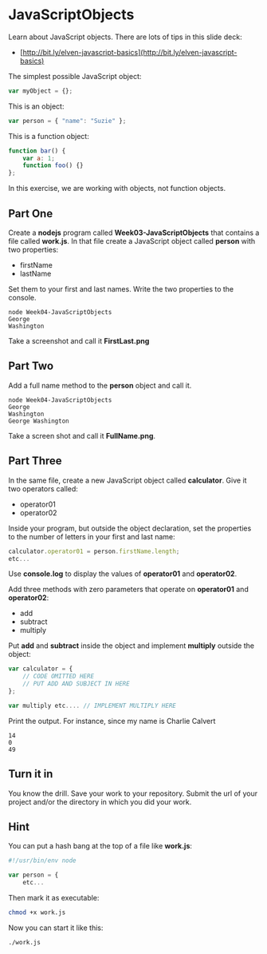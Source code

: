 # JavaScriptObjects

Learn about JavaScript objects. There are lots of tips in this slide deck:

* [http://bit.ly/elven-javascript-basics](http://bit.ly/elven-javascript-basics)

The simplest possible JavaScript object:

```javascript
var myObject = {};
```

This is an object:

```javascript
var person = { "name": "Suzie" };
```

This is a function object:

```javascript
function bar() {
	var a: 1;
	function foo() {}
};
```

In this exercise, we are working with objects, not function objects.

## Part One

Create a **nodejs** program called **Week03-JavaScriptObjects** that contains a file called **work.js**. In that file create a JavaScript object called **person** with two properties:

* firstName
* lastName

Set them to your first and last names. Write the two properties to the console.

```
node Week04-JavaScriptObjects
George
Washington
```

Take a screenshot and call it **FirstLast.png**

## Part Two

Add a full name method to the **person** object and call it.

```
node Week04-JavaScriptObjects
George
Washington
George Washington
```

Take a screen shot and call it **FullName.png**.

## Part Three

In the same file, create a new JavaScript object called **calculator**. Give it two operators called:

* operator01
* operator02

Inside your program, but outside the object declaration, set the properties to the number of letters in your first and last name:

```javascript
calculator.operator01 = person.firstName.length;
etc...
```

Use **console.log** to display the values of **operator01** and **operator02**.

Add three methods with zero parameters that operate on **operator01** and **operator02**:

* add
* subtract
* multiply

Put **add** and **subtract** inside the object and implement **multiply** outside the object:

```javascript
var calculator = {
	// CODE OMITTED HERE
	// PUT ADD AND SUBJECT IN HERE
};

var multiply etc.... // IMPLEMENT MULTIPLY HERE
```

Print the output. For instance, since my name is Charlie Calvert

```
14
0
49
```

## Turn it in

You know the drill. Save your work to your repository. Submit the url of your project and/or the directory in which you did your work.

## Hint

You can put a hash bang at the top of a file like **work.js**:

```javascript
#!/usr/bin/env node

var person = {
	etc...
```

Then mark it as executable:

```bash
chmod +x work.js
```

Now you can start it like this:

```bash
./work.js
```
